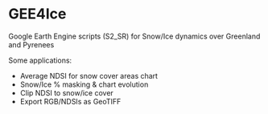 # GEE4Ice
Google Earth Engine scripts (S2_SR) for Snow/Ice dynamics over Greenland and Pyrenees 

Some applications:
 - Average NDSI for snow cover areas chart
 - Snow/Ice % masking & chart evolution
 - Clip NDSI to snow/ice cover
 - Export RGB/NDSIs as GeoTIFF
 
